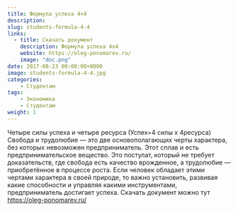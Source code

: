```yaml
---
title: Формула успеха 4×4
description: 
slug: students-formula-4-4
links:
  - title: Скачать документ 
    description: Формула успеха 4x4
    website: https://oleg-ponomarev.ru/
    image: "doc.png"
date: 2017-08-23 00:00:00+0000
image: students-formula-4-4.jpg
categories:
    - Студентам
tags:
    - Экономика
    - Студентам
weight: 1       
---
```


Четыре силы успеха и четыре ресурса (Успех=4 силы x 4ресурса)
Свобода и трудолюбие — это две основополагающих черты характера, без которых невозможен предприниматель. Этот сплав и есть предпринимательское вещество. Это постулат, который не требует доказательств, где свобода есть качество врожденное, а трудолюбие — приобретённое в процессе роста. Если человек обладает этими чертами характера в своей природе, то важно установить, развивая какие способности и управляя какими инструментами, предприниматель достигает успеха.  Скачать документ можно тут https://oleg-ponomarev.ru/




